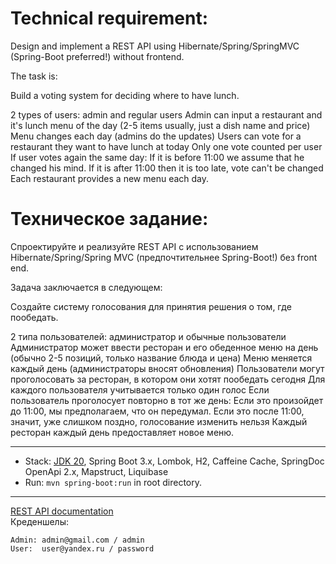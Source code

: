 Technical requirement:
===============================
Design and implement a REST API using Hibernate/Spring/SpringMVC (Spring-Boot preferred!) without frontend.

The task is:

Build a voting system for deciding where to have lunch.

2 types of users: admin and regular users
Admin can input a restaurant and it's lunch menu of the day (2-5 items usually, just a dish name and price)
Menu changes each day (admins do the updates)
Users can vote for a restaurant they want to have lunch at today
Only one vote counted per user
If user votes again the same day:
If it is before 11:00 we assume that he changed his mind.
If it is after 11:00 then it is too late, vote can't be changed
Each restaurant provides a new menu each day.

Техническое задание:
===============================
Спроектируйте и реализуйте REST API с использованием Hibernate/Spring/Spring MVC (предпочтительнее Spring-Boot!) без front end.

Задача заключается в следующем:

Создайте систему голосования для принятия решения о том, где пообедать.

2 типа пользователей: администратор и обычные пользователи
Администратор может ввести ресторан и его обеденное меню на день (обычно 2-5 позиций, только название блюда и цена)
Меню меняется каждый день (администраторы вносят обновления)
Пользователи могут проголосовать за ресторан, в котором они хотят пообедать сегодня
Для каждого пользователя учитывается только один голос
Если пользователь проголосует повторно в тот же день:
Если это произойдет до 11:00, мы предполагаем, что он передумал.
Если это после 11:00, значит, уже слишком поздно, голосование изменить нельзя
Каждый ресторан каждый день предоставляет новое меню.

-------------------------------------------------------------
- Stack: [JDK 20](http://jdk.java.net/20/), Spring Boot 3.x, Lombok, H2, Caffeine Cache, SpringDoc OpenApi 2.x, Mapstruct, Liquibase
- Run: `mvn spring-boot:run` in root directory.
-----------------------------------------------------
[REST API documentation](http://localhost:8080/swagger-ui/index.html)  
Креденшелы:
```
Admin: admin@gmail.com / admin
User:  user@yandex.ru / password
```
